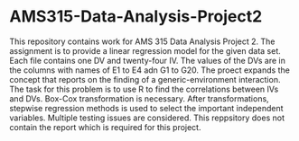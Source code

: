# AMS315-Data-Analysis-Project2
This repository contains work for AMS 315 Data Analysis Project 2. 
The assignment is to provide a linear regression model for the given data set. Each file contains one DV and twenty-four IV. The values of the DVs are in the columns with names of E1 to E4 adn G1 to G20. 
The proect expands the concept that reports on the finding of a generic-environment interaction.
The task for this problem is to use R to find the correlations between IVs and DVs. Box-Cox transformation is necessary. After transformations, stepwise regression methods is used to select the important independent variables. Multiple testing issues are considered. 
This reppsitory does not contain the report which is required for this project. 
